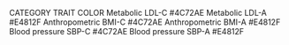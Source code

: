 CATEGORY	TRAIT	COLOR
Metabolic	LDL-C	#4C72AE
Metabolic	LDL-A	#E4812F
Anthropometric	BMI-C	#4C72AE
Anthropometric	BMI-A	#E4812F
Blood pressure	SBP-C	#4C72AE
Blood pressure	SBP-A	#E4812F